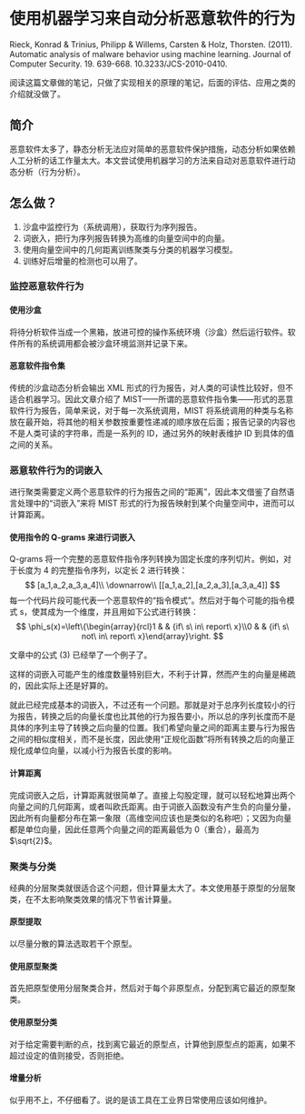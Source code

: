 # 使用机器学习来自动分析恶意软件的行为

Rieck, Konrad & Trinius, Philipp & Willems, Carsten & Holz, Thorsten. (2011). Automatic analysis of malware behavior using machine learning. Journal of Computer Security. 19. 639-668. 10.3233/JCS-2010-0410. 

阅读这篇文章做的笔记，只做了实现相关的原理的笔记，后面的评估、应用之类的介绍就没做了。

## 简介

恶意软件太多了，静态分析无法应对简单的恶意软件保护措施，动态分析如果依赖人工分析的话工作量太大。本文尝试使用机器学习的方法来自动对恶意软件进行动态分析（行为分析）。

## 怎么做？

1. 沙盒中监控行为（系统调用），获取行为序列报告。
2. 词嵌入，把行为序列报告转换为高维的向量空间中的向量。
3. 使用向量空间中的几何距离训练聚类与分类的机器学习模型。
4. 训练好后增量的检测也可以用了。

### 监控恶意软件行为

#### 使用沙盒

将待分析软件当成一个黑箱，放进可控的操作系统环境（沙盒）然后运行软件。软件所有的系统调用都会被沙盒环境监测并记录下来。

#### 恶意软件指令集

传统的沙盒动态分析会输出 XML 形式的行为报告，对人类的可读性比较好，但不适合机器学习。因此文章介绍了 MIST——所谓的恶意软件指令集——形式的恶意软件行为报告，简单来说，对于每一次系统调用，MIST 将系统调用的种类与名称放在最开始，将其他的相关参数按重要性递减的顺序放在后面；报告记录的内容也不是人类可读的字符串，而是一系列的 ID，通过另外的映射表维护 ID 到具体的值之间的关系。

### 恶意软件行为的词嵌入

进行聚类需要定义两个恶意软件的行为报告之间的“距离”，因此本文借鉴了自然语言处理中的“词嵌入”来将 MIST 形式的行为报告映射到某个向量空间中，进而可以计算距离。

#### 使用指令的 Q-grams 来进行词嵌入

Q-grams 将一个完整的恶意软件指令序列转换为固定长度的序列切片。例如，对于长度为 4 的完整指令序列，以定长 2 进行转换：
$$
[a_1,a_2,a_3,a_4]\\
\downarrow\\
[[a_1,a_2],[a_2,a_3],[a_3,a_4]]
$$
每一个代码片段可能代表一个恶意软件的“指令模式”。然后对于每个可能的指令模式 s，使其成为一个维度，并且用如下公式进行转换：
$$
\phi_s(x)=\left\{\begin{array}{rcl}1 & & {if\ s\ in\ report\ x}\\0 & & {if\ s\ not\ in\ report\ x}\end{array}\right.
$$

文章中的公式 (3) 已经举了一个例子了。

这样的词嵌入可能产生的维度数量特别巨大，不利于计算，然而产生的向量是稀疏的，因此实际上还是好算的。

就此已经完成基本的词嵌入，不过还有一个问题。那就是对于总序列长度较小的行为报告，转换之后的向量长度也比其他的行为报告要小，所以总的序列长度而不是具体的序列主导了转换之后向量的位置。我们希望向量之间的距离主要与行为报告之间的相似度相关，而不是长度，因此使用“正规化函数”将所有转换之后的向量正规化成单位向量，以减小行为报告长度的影响。

#### 计算距离

完成词嵌入之后，计算距离就很简单了。直接上勾股定理，就可以轻松地算出两个向量之间的几何距离，或者叫欧氏距离。由于词嵌入函数没有产生负的向量分量，因此所有向量都分布在第一象限（高维空间应该也是类似的名称吧）；又因为向量都是单位向量，因此任意两个向量之间的距离最低为 0（重合），最高为 $\sqrt{2}$。

### 聚类与分类

经典的分层聚类就很适合这个问题，但计算量太大了。本文使用基于原型的分层聚类，在不太影响聚类效果的情况下节省计算量。

#### 原型提取

以尽量分散的算法选取若干个原型。

#### 使用原型聚类

首先把原型使用分层聚类合并，然后对于每个非原型点，分配到离它最近的原型聚类。

#### 使用原型分类

对于给定需要判断的点，找到离它最近的原型点，计算他到原型点的距离，如果不超过设定的值则接受，否则拒绝。

#### 增量分析

似乎用不上，不仔细看了。说的是该工具在工业界日常使用应该如何维护。



